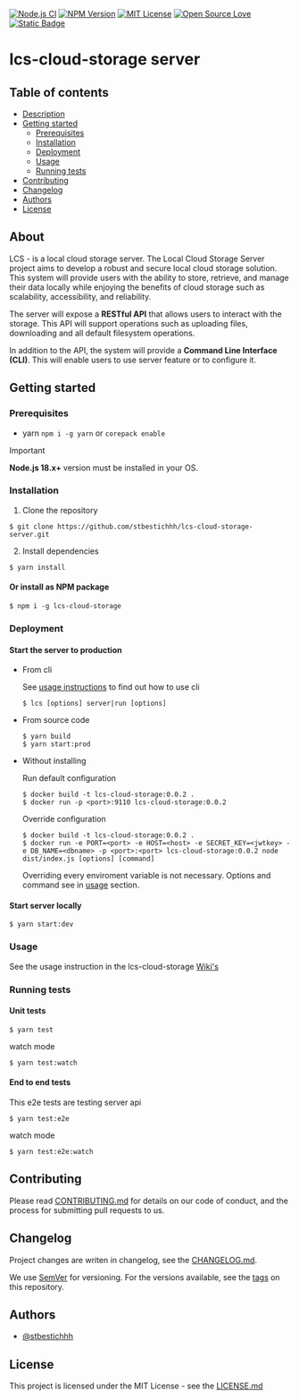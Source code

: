 [![Node.js CI](https://github.com/stbestichhh/lcs-cloud-storage-server/actions/workflows/node.js.yml/badge.svg)](https://github.com/stbestichhh/lcs-cloud-storage-server/actions/workflows/node.js.yml)
[![NPM Version](https://img.shields.io/npm/v/lcs-cloud-storage)](https://www.npmjs.com/package/lcs-cloud-storage)
[![MIT License](https://img.shields.io/badge/License-MIT-green.svg)](LICENSE)
[![Open Source Love](https://badges.frapsoft.com/os/v1/open-source.svg?v=103)](https://github.com/ellerbrock/open-source-badges/)
[![Static Badge](https://img.shields.io/badge/lcs-Wiki-skyblue)](https://github.com/stbestichhh/lcs-cloud-storage-server/wiki)


# lcs-cloud-storage server

## Table of contents

* [Description](#about)
* [Getting started](#getting-started)
  * [Prerequisites](#prerequisites)
  * [Installation](#installation)
  * [Deployment](#deployment)
  * [Usage](#usage)
  * [Running tests](#running-tests)
* [Contributing](#contributing)
* [Changelog](#changelog)
* [Authors](#authors)
* [License](#license)

## About

LCS - is a local cloud storage server. 
The Local Cloud Storage Server project aims to develop a robust and secure local cloud storage solution. 
This system will provide users with the ability to store, retrieve, and manage their data locally while enjoying the benefits of cloud storage such as scalability, accessibility, and reliability. 

The server will expose a **RESTful API** that allows users to interact with the storage.
This API will support operations such as uploading files, downloading and all default filesystem operations.

In addition to the API, the system will provide a **Command Line Interface (CLI)**.
This will enable users to use server feature or to configure it.

## Getting started

### Prerequisites

* yarn `npm i -g yarn` or `corepack enable`

> [!IMPORTANT]
> **Node.js 18.x+** version must be installed in your OS.

### Installation

1. Clone the repository

```shell
$ git clone https://github.com/stbestichhh/lcs-cloud-storage-server.git 
```

2. Install dependencies

```shell
$ yarn install
```

#### Or install as NPM package

```shell
$ npm i -g lcs-cloud-storage
```

### Deployment

#### Start the server to production

* From cli

  See [usage instructions](#usage) to find out how to use cli

  ```shell
  $ lcs [options] server|run [options]
  ```

* From source code

  ```shell
  $ yarn build
  $ yarn start:prod
  ```

* Without installing

  Run default configuration

  ```shell
  $ docker build -t lcs-cloud-storage:0.0.2 .
  $ docker run -p <port>:9110 lcs-cloud-storage:0.0.2
  ```

  Override configuration
  ```shell
  $ docker build -t lcs-cloud-storage:0.0.2 .
  $ docker run -e PORT=<port> -e HOST=<host> -e SECRET_KEY=<jwtkey> -e DB_NAME=<dbname> -p <port>:<port> lcs-cloud-storage:0.0.2 node dist/index.js [options] [command]
  ```
  
  Overriding every enviroment variable is not necessary. Options and command see in [usage](#usage) section. 

#### Start server locally

```shell
$ yarn start:dev
```

### Usage

See the usage instruction in the lcs-cloud-storage [Wiki's](https://github.com/stbestichhh/lcs-cloud-storage-server/wiki)

### Running tests

#### Unit tests

```shell
$ yarn test
```

watch mode

```shell
$ yarn test:watch
```

#### End to end tests

This e2e tests are testing server api

```shell
$ yarn test:e2e
```

watch mode

```shell
$ yarn test:e2e:watch
```

## Contributing

Please read [CONTRIBUTING.md](CONTRIBUTING.md) for details on our code of conduct, and the process for submitting pull requests to us.

## Changelog

Project changes are writen in changelog, see the [CHANGELOG.md](CHANGELOG.md).

We use [SemVer](https://semver.org/) for versioning. 
For the versions available, see the [tags](https://github.com/stbestichhh/lcs-cloud-storage-server/tags) on this repository.

## Authors

- [@stbestichhh](https://www.github.com/stbestichhh)

## License

This project is licensed under the MIT License - see the [LICENSE.md](LICENSE)
